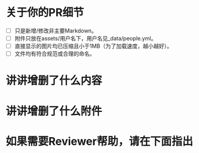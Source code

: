 # 关于你的PR细节

- [ ] 只是新增/修改非主要Markdown。
- [ ] 附件只放在assets/用户名下，用户名见_data/people.yml。
- [ ] 直接显示的图片均已压缩且小于1MB（为了加载速度，越小越好）。
- [ ] 文件均有符合规范或合理的命名。

# 讲讲增删了什么内容




# 讲讲增删了什么附件




# 如果需要Reviewer帮助，请在下面指出


